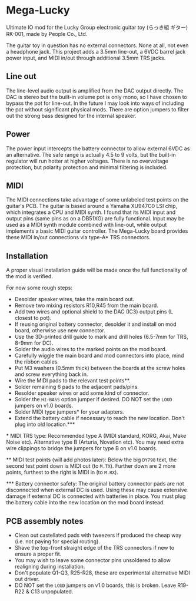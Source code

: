 # Mega-Lucky
Ultimate IO mod for the Lucky Group electronic guitar toy (らっき組 ギター) RK-001, made by People Co., Ltd.  

The guitar toy in question has no external connectors. None at all, not even a headphone jack.
This project adds a 3.5mm line-out, a 6VDC barrel jack power input,
and MIDI in/out through additional 3.5mm TRS jacks.  

## Line out
The line-level audio output is amplified from the DAC output directly.
The DAC is stereo but the built-in volume pot is only mono, so I have chosen to bypass the pot for line-out.
In the future I may look into ways of including the pot without significant physical mods.
There are option jumpers to filter out the strong bass designed for the internal speaker.  

## Power
The power input intercepts the battery connector to allow external 6VDC as an alternative.
The safe range is actually 4.5 to 9 volts, but the built-in regulator will run hotter at higher voltages.
There is no overvoltage protection, but polarity protection and minimal filtering is included.  

## MIDI
The MIDI connections take advantage of some unlabeled test points on the guitar's PCB.
The guitar is based around a Yamaha XU947C0 LSI chip, which integrates a CPU and MIDI synth.
I found that its MIDI input and output pins (same pins as on a DB51XG) are fully functional.
Input may be used as a MIDI synth module combined with line-out, while output implements a basic MIDI guitar controller.
The Mega-Lucky board provides these MIDI in/out connections via type-A\* TRS connectors.  

## Installation
A proper visual installation guide will be made once the full functionality of the mod is verified.  

For now some rough steps:
- Desolder speaker wires, take the main board out.
- Remove two mixing resistors R10,R45 from the main board.
- Add two wires and optional shield to the DAC (IC3) output pins (L closest to pot).
- If reusing original battery connector, desolder it and install on mod board, otherwise use new connector.
- Use the 3D-printed drill guide to mark and drill holes (6.5-7mm for TRS, 8-9mm for DC).
- Solder the audio wires to the marked points on the mod board.
- Carefully wiggle the main board and mod connectors into place, mind the ribbon cables.
- Put M3 washers (0.5mm thick) between the boards at the screw holes and screw everything back in.
- Wire the MIDI pads to the relevant test points\*\*.
- Solder remaining 6 pads to the adjacent pads/pins.
- Resolder speaker wires or add some kind of connector.
- Solder the `HI-BASS` option jumper if desired. DO NOT set the `LOUD` jumpers on v1.0 boards.
- Solder MIDI type jumpers\* for your adapters.
- Extend the battery cable if necessary to reach the new location. Don't plug into old location.\*\*\*

\* MIDI TRS type:
Recommended type A (MIDI standard, KORG, Akai, Make Noise etc).
Alternative type B (Arturia, Novation etc).
You may need extra wire clippings to bridge the jumpers for type B on v1.0 boards.  

\*\* MIDI test points (will add photos later):
Below the big `DY798` text, the second test point down is MIDI out (to `M.TX`).
Further down are 2 more points, furthest to the right is MIDI in (to `M.RX`).  

\*\*\* Battery connector safety:
The original battery connector pads are not disconnected when external DC is used.
Using these may cause extensive damage if external DC is connected with batteries in place.
You must plug the battery cable into the new location on the mod board instead.  

## PCB assembly notes
- Clean out castellated pads with tweezers if produced the cheap way (i.e. not paying for special routing).
- Shave the top-front straight edge of the TRS connectors if new to ensure a proper fit.
- You may wish to leave some connector pins unsoldered to allow realigning during installation.
- Don't populate Q1-Q3, R25-R28, these are experimental alternative MIDI out driver.
- DO NOT set the `LOUD` jumpers on v1.0 boards, this is broken. Leave R19-R22 & C13 unpopulated.
